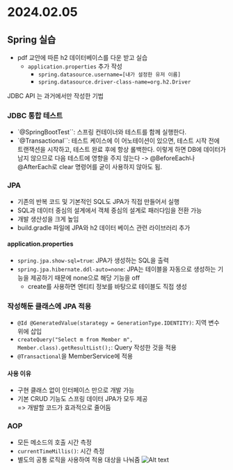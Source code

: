 # 2024.02.05

## Spring 실습
- pdf 교안에 따른 h2 데이터베이스를 다운 받고 실습
    - `application.properties` 추가 작성
        - `spring.datasource.username=[내가 설정한 유저 이름]`
        - `spring.datasource.driver-class-name=org.h2.Driver`

JDBC API 는 과거에서만 작성한 기법
### JDBC 통합 테스트
- `@SpringBootTest``: 스프링 컨테이너와 테스트를 함께 실행한다.
- `@Transactional``: 테스트 케이스에 이 어노테이션이 있으면, 테스트 시작 전에 트랜잭션을 시작하고, 테스트 완료 후에 항상 롤백한다. 이렇게 하면 DB에 데이터가 남지 않으므로 다음 테스트에 영향을 주지 않는다 -> @BeforeEach나 @AfterEach로 clear 명령어를 굳이 사용하지 않아도 됨.

### JPA
- 기존의 반복 코드 및 기본적인 SQL도 JPA가 직접 만들어서 실행
- SQL과 데이터 중심의 설계에서 객체 중심의 설계로 패러다임을 전환 가능
- 개발 생산성을 크게 높임
- build.gradle 파일에 JPA와 h2 데이터 베이스 관련 라이브러리 추가

#### application.properties
- `spring.jpa.show-sql=true`: JPA가 생성하는 SQL을 출력
- `spring.jpa.hibernate.ddl-auto=none`: JPA는 테이블을 자동으로 생성하는 기능을 제공하기 때문에 none으로 해당 기능을 off
    - create를 사용하면 엔티티 정보를 바탕으로 테이블도 직접 생성

### 작성해둔 클래스에 JPA 적용
- `@Id @GeneratedValue(starategy = GenerationType.IDENTITY)`: 지역 변수 위에 삽입
- `createQuery("Select m from Member m", Member.class).getResultList();`: Query 작성한 것을 적용
- `@Transactional`을 MemberService에 적용

#### 사용 이유
- 구현 클래스 없이 인터페이스 만으로 개발 가능
- 기본 CRUD 기능도 스프링 데이터 JPA가 모두 제공  
=> 개발할 코드가 효과적으로 줄어둠

### AOP
- 모든 메소드의 호출 시간 측정
- `currentTimeMillis()`: 시간 측정
- 별도의 공통 로직을 사용하여 적용 대상을 나눠줌
![Alt text](<AOP.png>)